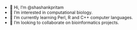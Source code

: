 - 👋 Hi, I’m @shashankpritam
- 👀 I’m interested in computational biology.
- 🌱 I’m currently learning Perl, R and C++ computer languages.
- 💞️ I’m looking to collaborate on bioinformatics projects.

<!---
shashankpritam/shashankpritam is a ✨ special ✨ repository because its `README.md` (this file) appears on your GitHub profile.
You can click the Preview link to take a look at your changes.
--->
